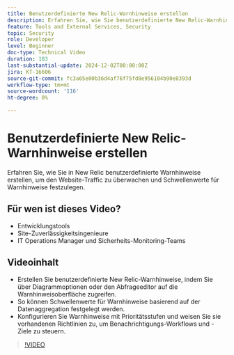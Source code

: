 ```yaml
---
title: Benutzerdefinierte New Relic-Warnhinweise erstellen
description: Erfahren Sie, wie Sie benutzerdefinierte New Relic-Warnhinweise erstellen, Schwellenwerte festlegen und Benachrichtigungen konfigurieren, um Ihre Daten effektiv zu überwachen. Ideal zur Optimierung der Site-Leistung.
feature: Tools and External Services, Security
topic: Security
role: Developer
level: Beginner
doc-type: Technical Video
duration: 183
last-substantial-update: 2024-12-02T00:00:00Z
jira: KT-16606
source-git-commit: fc3a65e00b36d4af76f75fd0e956104b90e8393d
workflow-type: tm+mt
source-wordcount: '116'
ht-degree: 0%

---
```



# Benutzerdefinierte New Relic-Warnhinweise erstellen

Erfahren Sie, wie Sie in New Relic benutzerdefinierte Warnhinweise erstellen, um den Website-Traffic zu überwachen und Schwellenwerte für Warnhinweise festzulegen.

## Für wen ist dieses Video?

* Entwicklungstools
* Site-Zuverlässigkeitsingenieure
* IT Operations Manager und Sicherheits-Monitoring-Teams

## Videoinhalt

* Erstellen Sie benutzerdefinierte New Relic-Warnhinweise, indem Sie über Diagrammoptionen oder den Abfrageeditor auf die Warnhinweisoberfläche zugreifen.
* So können Schwellenwerte für Warnhinweise basierend auf der Datenaggregation festgelegt werden.
* Konfigurieren Sie Warnhinweise mit Prioritätsstufen und weisen Sie sie vorhandenen Richtlinien zu, um Benachrichtigungs-Workflows und -Ziele zu steuern. 

>[!VIDEO](https://video.tv.adobe.com/v/3440771?learn=on)
